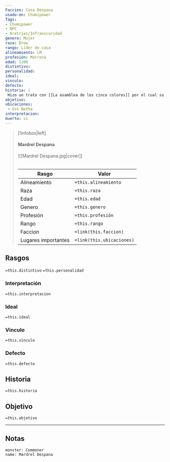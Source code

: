 ```yaml
---
Faccion: Casa Despana
usado-en: Chumipower 
Tags: 
- Chumipower 
- NPC  
- Aretries/Infraoscuridad 
genero: Mujer 
raza: Drow
rango: Lider de casa
alineamiento: LM 
profesión: Matrona
edad: 1200
distintivo: 
personalidad: 
ideal: 
vinculo: 
defecto: 
historia: |
 Hizo un trato con [[La asamblea de los cinco colores]] por el cual su pueblo se comprometía a acabar con los [[Hijos de Gath e Igeo]] a cambio de que [[Gran Dragon Girlarner]] les entrege la [[Llama del primer dragon]]
objetivo: 
ubicaciones:
 - Ust Natha
interpretacion: 
muerto: si
---
```


> [!infobox|left]
>  #### Mardrel Despana
> ![[Mardrel Despana.jpg|cover]]
> ######   
> |Rasgo | Valor |
> | --- | --- |
> | Alineamiento | `=this.alineamiento`|
> | Raza | `=this.raza` |
> | Edad | `=this.edad` |
> | Genero | `=this.genero` |
> | Profesión | `=this.profesión` |
> | Rango | `=this.rango` |
> | Faccion | `=link(this.faccion)` |
>  | Lugares  importantes| `=link(this.ubicaciones)` |

## Rasgos 
 `=this.distintivo`
  `=this.personalidad`
###  Interpretación
  `=this.interpretacion`
### Ideal           
 `=this.ideal`
### Vinculo 
 `=this.vinculo`
### Defecto
 `=this.defecto`
## Historia
 `=this.historia`

 ##  Objetivo
   `=this.objetivo`
   
___
   ## Notas

```statblock
monster: Commoner
name: Mardrel Despana
```